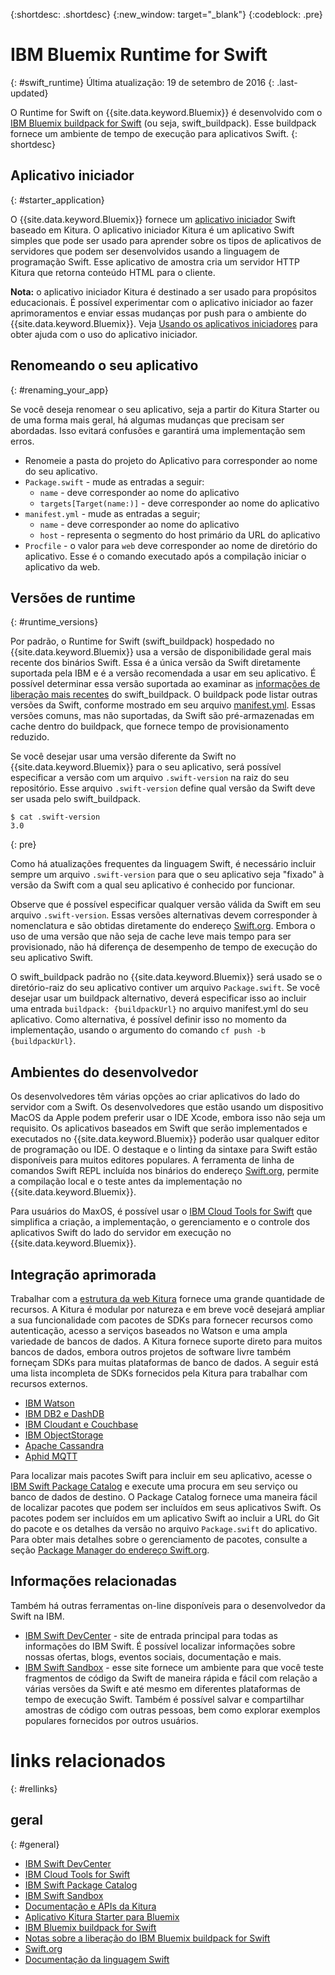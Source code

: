 {:shortdesc: .shortdesc}
{:new_window: target="_blank"}
{:codeblock: .pre}


# IBM Bluemix Runtime for Swift
{: #swift_runtime}
Última atualização: 19 de setembro de 2016
{: .last-updated}

O Runtime for Swift on {{site.data.keyword.Bluemix}} é desenvolvido com o [IBM Bluemix buildpack for Swift](https://github.com/IBM-Swift/swift-buildpack)
(ou seja, swift_buildpack).
Esse buildpack fornece um ambiente de tempo de execução para aplicativos Swift.
{: shortdesc}

## Aplicativo iniciador
{: #starter_application}

O {{site.data.keyword.Bluemix}} fornece um [aplicativo iniciador](https://github.com/IBM-Swift/Kitura-Starter-Bluemix)
Swift baseado em Kitura. O aplicativo iniciador Kitura é um aplicativo Swift simples que pode
ser usado para aprender sobre os tipos de aplicativos de servidores que podem ser desenvolvidos
usando a linguagem de programação Swift. Esse aplicativo de amostra cria um servidor HTTP Kitura
que retorna conteúdo HTML para o cliente.

**Nota:** o aplicativo iniciador Kitura é destinado a ser usado para
propósitos educacionais. É possível experimentar com o aplicativo iniciador ao fazer aprimoramentos
e enviar essas mudanças por push para o ambiente do {{site.data.keyword.Bluemix}}. Veja [Usando os aplicativos iniciadores](../../cfapps/starter_app_usage.html) para
obter ajuda com o uso do aplicativo iniciador.

## Renomeando o seu aplicativo
{: #renaming_your_app}

Se você deseja renomear o seu aplicativo, seja a partir do Kitura Starter ou de uma forma mais geral, há algumas mudanças que precisam ser abordadas. Isso evitará confusões e garantirá uma implementação sem erros.

- Renomeie a pasta do projeto do Aplicativo para corresponder ao nome do seu aplicativo.
- `Package.swift` - mude as entradas a seguir:
    - `name` - deve corresponder ao nome do aplicativo
    - `targets[Target(name:)]` - deve corresponder ao nome do aplicativo
- `manifest.yml` - mude as entradas a seguir;
    - `name` - deve corresponder ao nome do aplicativo
    - `host` - representa o segmento do host primário da URL do aplicativo
- `Procfile` - o valor para `web` deve corresponder ao nome de diretório do aplicativo. Esse é o comando executado após a compilação iniciar o aplicativo da web.


## Versões de runtime
{: #runtime_versions}

Por padrão, o Runtime for Swift (swift_buildpack) hospedado no {{site.data.keyword.Bluemix}} usa a versão de disponibilidade geral mais recente dos binários Swift. Essa é a única versão
da Swift diretamente suportada pela IBM e é a versão recomendada a usar em seu aplicativo. É possível
determinar essa versão suportada ao examinar as [informações de liberação
mais recentes](https://github.com/IBM-Swift/swift-buildpack/releases) do swift_buildpack. O buildpack pode listar outras versões da Swift,
conforme mostrado em seu arquivo [manifest.yml](https://github.com/IBM-Swift/swift-buildpack/blob/master/manifest.yml). Essas versões comuns, mas não suportadas, da Swift são pré-armazenadas em cache dentro do buildpack,
que fornece tempo de provisionamento reduzido.

Se você desejar usar uma versão diferente da Swift no {{site.data.keyword.Bluemix}}
para o seu aplicativo, será possível especificar a versão com um arquivo `.swift-version`
na raiz do seu repositório. Esse arquivo `.swift-version` define qual versão
da Swift deve ser usada pelo swift_buildpack.

```
$ cat .swift-version
3.0
```
{: pre}

Como há atualizações frequentes da linguagem Swift, é necessário incluir sempre um arquivo `.swift-version` para que o seu aplicativo seja "fixado" à versão da Swift
com a qual seu aplicativo é conhecido por funcionar.

Observe que é possível especificar qualquer versão válida da Swift em seu arquivo
`.swift-version`. Essas versões alternativas devem corresponder à nomenclatura
e são obtidas diretamente do endereço [Swift.org](https://swift.org/download/). 
Embora o uso de uma versão que não seja de cache leve mais tempo para ser provisionado, não há diferença de desempenho de tempo de execução do seu aplicativo Swift.

O swift_buildpack padrão no {{site.data.keyword.Bluemix}} será usado se o diretório-raiz
do seu aplicativo contiver um arquivo `Package.swift`. Se você desejar usar um
buildpack alternativo, deverá especificar isso ao incluir uma entrada `buildpack: {buildpackUrl}` no arquivo manifest.yml do seu aplicativo. Como alternativa, é possível definir isso no momento da implementação, usando o argumento do comando `cf push -b {buildpackUrl}`.


## Ambientes do desenvolvedor

Os desenvolvedores têm várias opções ao criar aplicativos do lado do servidor com a Swift. Os desenvolvedores que estão usando um dispositivo MacOS da Apple podem preferir usar o IDE Xcode, embora isso
não seja um requisito. Os aplicativos baseados em Swift que serão implementados e executados no
{{site.data.keyword.Bluemix}} poderão usar qualquer editor de programação ou IDE. O destaque
e o linting da sintaxe para Swift estão disponíveis para muitos editores populares. A ferramenta de
linha de comandos Swift REPL incluída nos binários do endereço [Swift.org](https://swift.org/),
permite a compilação local e o teste antes da implementação no {{site.data.keyword.Bluemix}}.

Para usuários do MaxOS, é possível usar o [IBM Cloud Tools for Swift](http://cloudtools.bluemix.net/) que simplifica a criação, a implementação, o gerenciamento e o controle dos aplicativos Swift do lado do servidor em execução no {{site.data.keyword.Bluemix}}.  


## Integração aprimorada

Trabalhar com a [estrutura da web Kitura](http://ibm-swift.github.io/Kitura/)
fornece uma grande quantidade de recursos. A Kitura é modular por natureza e em breve você desejará
ampliar a sua funcionalidade com pacotes de SDKs para fornecer recursos como autenticação, acesso a serviços baseados no Watson e uma ampla variedade de bancos de dados. A Kitura fornece suporte direto para muitos bancos de dados, embora outros projetos de software livre também forneçam SDKs para muitas plataformas de banco de dados. A seguir está uma lista incompleta de SDKs fornecidos pela Kitura para trabalhar com recursos externos.

- [IBM Watson](https://swiftpkgs.ng.bluemix.net/package/IBM-Swift/swift-watson-sdk)
- [IBM DB2 e DashDB](https://swiftpkgs.ng.bluemix.net/package/IBM-DTeam/swift-for-db2)
- [IBM Cloudant e Couchbase](https://swiftpkgs.ng.bluemix.net/package/cloudant/swift-cloudant)
- [IBM ObjectStorage](https://swiftpkgs.ng.bluemix.net/package/ibm-bluemix-mobile-services/bluemix-objectstorage-serversdk-swift)
- [Apache Cassandra](https://swiftpkgs.ng.bluemix.net/package/IBM-Swift/Kassandra)
- [Aphid MQTT](https://swiftpkgs.ng.bluemix.net/package/IBM-Swift/Aphid)

Para localizar mais pacotes Swift para incluir em seu aplicativo, acesse o [IBM Swift Package Catalog](https://swiftpkgs.ng.bluemix.net/) e execute uma procura em seu serviço ou banco de dados de destino. O Package Catalog fornece uma maneira fácil de localizar pacotes que podem ser incluídos em seus aplicativos Swift. Os pacotes podem ser incluídos em um aplicativo Swift ao incluir a URL do Git do pacote e os detalhes da versão no arquivo `Package.swift` do aplicativo. Para obter mais detalhes sobre o gerenciamento de pacotes, consulte a seção
[Package Manager do endereço Swift.org](https://swift.org/package-manager/).


## Informações relacionadas

Também há outras ferramentas on-line disponíveis para o desenvolvedor da Swift na IBM.
- [IBM Swift DevCenter](https://developer.ibm.com/swift/) - site de entrada principal para todas as informações do IBM Swift. É possível localizar informações sobre nossas ofertas, blogs, eventos sociais, documentação e mais.
- [IBM Swift Sandbox](https://swiftlang.ng.bluemix.net/) - esse site fornece um ambiente para que você teste fragmentos de código da Swift de maneira rápida e fácil com relação a várias versões da Swift e até mesmo em diferentes plataformas de tempo de execução Swift. Também é possível salvar e compartilhar amostras de código com outras pessoas, bem como explorar exemplos populares fornecidos por outros usuários.


# links relacionados
{: #rellinks}
## geral
{: #general}
* [IBM Swift DevCenter](https://developer.ibm.com/swift/)
* [IBM Cloud Tools for Swift](http://cloudtools.bluemix.net/)
* [IBM Swift Package Catalog](https://swiftpkgs.ng.bluemix.net/)
* [IBM Swift Sandbox](https://swiftlang.ng.bluemix.net/)
* [Documentação e APIs da Kitura](http://ibm-swift.github.io/Kitura/)
* [Aplicativo Kitura Starter para Bluemix](https://github.com/IBM-Swift/Kitura-Starter-Bluemix)
* [IBM Bluemix buildpack for Swift](https://github.com/IBM-Swift/swift-buildpack)
* [Notas sobre a liberação
do IBM Bluemix buildpack for Swift](https://github.com/IBM-Swift/swift-buildpack/releases)
* [Swift.org](https://swift.org/)
* [Documentação da linguagem Swift](https://swift.org/documentation)
